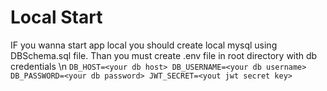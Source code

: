 # Local Start

IF you wanna start app local you should create local mysql using DBSchema.sql file.
Than you must create .env file in root directory with db credentials \n
`
DB_HOST=<your db host>
DB_USERNAME=<your db username>
DB_PASSWORD=<your db password>
JWT_SECRET=<yout jwt secret key>
`
